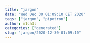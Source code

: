 ```yaml
---
title: "jargon"
date: "Wed Dec 30 01:09:10 CET 2020"
tags: ["jargon", "pipotron"]
author: m1ch3l
categories: ["generated"]
slug: "jargon/2020-12-30-01:09:10"
---
```



